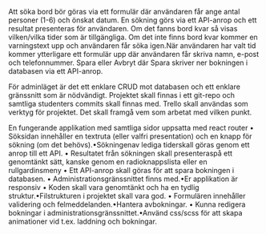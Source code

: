 Att söka bord bör göras via ett formulär där användaren får ange antal personer (1-6) och önskat datum. En sökning görs via ett API-anrop och ett resultat presenteras för användaren. Om det fanns bord kvar så visas vilken/vilka tider som är tillgängliga. Om det inte finns bord kvar kommer en varningstext upp och användaren får söka igen.När användaren har valt tid kommer ytterligare ett formulär upp där användaren får skriva namn, e-post och telefonnummer. Spara eller Avbryt där Spara skriver ner bokningen i databasen via ett API-anrop.

För adminläget är det ett enklare CRUD mot databasen och ett enklare gränssnitt som är nödvändigt. Projektet skall finnas i ett git-repo och samtliga studenters commits skall finnas med. Trello skall användas som verktyg för projektet. Det skall framgå vem som arbetat med vilken punkt.

En fungerande applikation med samtliga sidor uppsatta med react router
• Söksidan innehåller en textruta (eller valfri presentation) och en knapp för sökning (om det behövs).•Sökningenav lediga tiderskall göras genom ett anrop till ett API.
• Resultatet från sökningen skall presenteraspå ett genomtänkt sätt, kanske genom en radioknappslista eller en rullgardinsmeny
• Ett API-anrop skall göras för att spara bokningen i databasen.
• Administrationsgränssnittet finns med.•Er applikation är responsiv
• Koden skall vara genomtänkt och ha en tydlig struktur.•Filstrukturen i projektet skall vara god.
• Formulären innehåller validering och felmeddelanden.•Hantera avbokningar.
• Kunna redigera bokningar i administrationsgränssnittet.•Använd css/scss för att skapa animationer vid t.ex. laddning och bokningar.
